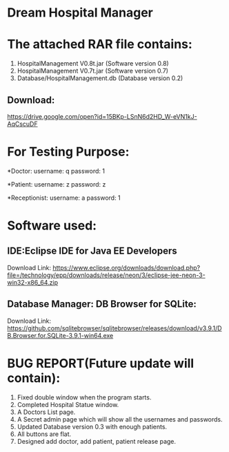 # Dream Hospital Manager

# The attached RAR file contains:

1. HospitalManagement V0.8t.jar (Software version 0.8)
2. HospitalManagement V0.7t.jar (Software version 0.7)
3. Database/HospitalManagement.db (Database version 0.2)

## Download:
https://drive.google.com/open?id=15BKp-LSnN6d2HD_W-eVN1kJ-AqCscuDF

# For Testing Purpose:
*Doctor:
username: q
password: 1

*Patient:
username: z
password: z

*Receptionist:
username: a
password: 1

# Software used:
## IDE:Eclipse IDE for Java EE Developers

Download Link:
https://www.eclipse.org/downloads/download.php?file=/technology/epp/downloads/release/neon/3/eclipse-jee-neon-3-win32-x86_64.zip 

## Database Manager: DB Browser for SQLite: 
Download Link:
https://github.com/sqlitebrowser/sqlitebrowser/releases/download/v3.9.1/DB.Browser.for.SQLite-3.9.1-win64.exe


# BUG REPORT(Future update will contain):
1. Fixed double window when the program starts.
2. Completed Hospital Statue window.
3. A Doctors List page.
4. A Secret admin page which will show all the usernames and passwords.
5. Updated Database version 0.3 with enough patients. 
6. All buttons are flat.
7. Designed add doctor, add patient, patient release page.
